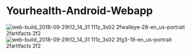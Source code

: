 # Yourhealth-Android-Webapp
![web-build_2018-09-29t12_14_31 111z_3s02 2fwalleye-28-en_us-portrait 2fartifacts 2f2](https://user-images.githubusercontent.com/32623706/46245784-93d8f400-c3eb-11e8-9ebb-2b80d156c8b7.png)
![web-build_2018-09-29t12_14_31 111z_3s02 2fg3-19-en_us-portrait 2fartifacts 2f2](https://user-images.githubusercontent.com/32623706/46245783-93d8f400-c3eb-11e8-8668-4cbc2b04b49d.png)
